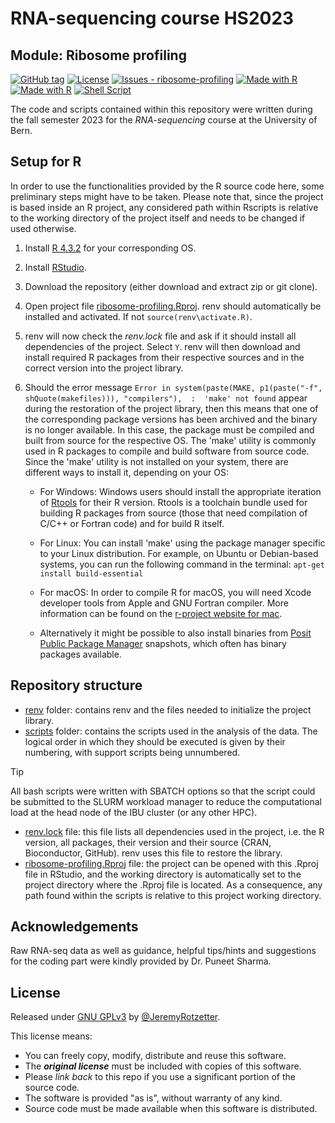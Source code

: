 # RNA-sequencing course HS2023

## Module: Ribosome profiling

[![GitHub tag](https://img.shields.io/github/tag/JeremyRotzetter/ribosome-profiling?include_prereleases=&sort=semver&color=blue)](https://github.com/JeremyRotzetter/ribosome-profiling/releases/)
[![License](https://img.shields.io/badge/License-GPLv3-blue)](#license "View license summary")
[![Issues - ribosome-profiling](https://img.shields.io/github/issues/JeremyRotzetter/ribosome-profiling)](https://github.com/JeremyRotzetter/ribosome-profiling/issues "View open issues")
[![Made with R](https://img.shields.io/badge/R-4.3.2-blue?logo=r&logoColor=white)](https://cran.r-project.org/ "Go to CRAN homepage")
[![Made with R](https://img.shields.io/badge/RStudio-2023.09.1_Build_494-blue?logo=rstudio&logoColor=white)](https://posit.co/products/open-source/rstudio/ "Go to RSTUDIO IDE homepage")
[![Shell Script](https://img.shields.io/badge/Shell_Script-blue?logo=gnu-bash&logoColor=white)](https://www.gnu.org/software/bash/ "Go to Bash homepage")

The code and scripts contained within this repository were written during the fall semester 2023 for the *RNA-sequencing* course at the University of Bern.

## Setup for R
In order to use the functionalities provided by the R source code here, some preliminary steps might have to be taken. Please note that, since the project is based inside an R project, any considered path within Rscripts is relative to the working directory of the project itself and needs to be changed if used otherwise.

1. Install [R 4.3.2](https://www.r-project.org/) for your corresponding OS.
2. Install [RStudio](https://posit.co/download/rstudio-desktop/).
3. Download the repository (either download and extract zip or git clone).
4. Open project file [ribosome-profiling.Rproj](https://github.com/JeremyRotzetter/ribosome-profiling/blob/main/ribosome-profiling.Rproj). renv should automatically be installed and activated. If not `source(renv\activate.R)`.
5. renv will now check the *renv.lock* file and ask if it should install all dependencies of the project. Select `Y`. renv will then download and install required R packages from their respective sources and in the correct version into the project library.
6. Should the error message `Error in system(paste(MAKE, p1(paste("-f", shQuote(makefiles))), "compilers"),  : 
  'make' not found` appear during the restoration of the project library, then this means that one of the corresponding package
versions has been archived and the binary is no longer available. In this case, the package must be compiled and built from
source for the respective OS. The 'make' utility is commonly used in R packages to compile and build software from source code.
Since the 'make' utility is not installed on your system, there are different ways to install it, depending on your OS:

    - For Windows: Windows users should install the appropriate iteration of [Rtools](https://cran.r-project.org/bin/windows/Rtools/) for their R version. Rtools is a toolchain bundle used for building R packages from source (those that need compilation of C/C++ or Fortran code) and for build R itself.

    - For Linux: You can install 'make' using the package manager specific to your Linux distribution. For example, on Ubuntu or Debian-based systems, you can run the following command in the terminal: `apt-get install build-essential`

    - For macOS: In order to compile R for macOS, you will need Xcode developer tools from Apple and GNU Fortran compiler. More information can be found on the [r-project website for mac](https://mac.r-project.org/tools/).

    - Alternatively it might be possible to also install binaries from [Posit Public Package Manager](https://packagemanager.posit.co/) snapshots, which often has binary packages available.

## Repository structure

- [renv](renv) folder: contains renv and the files needed to initialize the project library.
- [scripts](scripts) folder: contains the scripts used in the analysis of the data. The logical order in which they should be executed is given by their numbering, with support scripts being unnumbered.
>[!TIP]
> All bash scripts were written with SBATCH options so that the script could be submitted to the SLURM workload manager to reduce the computational load at the head node of the IBU cluster (or any other HPC).
- [renv.lock](renv.lock) file: this file lists all dependencies used in the project, i.e. the R version, all packages, their version and their source (CRAN, Bioconductor, GitHub). renv uses this file to restore the library.
- [ribosome-profiling.Rproj](ribosome-profiling.Rproj) file: the project can be opened with this .Rproj file in RStudio, and the working directory is automatically set to the project directory where the .Rproj file is located. As a consequence, any path found within the scripts is relative to this project working directory.

## Acknowledgements
Raw RNA-seq data as well as guidance, helpful tips/hints and suggestions for the coding part were kindly provided by Dr. Puneet Sharma.

## License
Released under [GNU GPLv3](https://choosealicense.com/licenses/gpl-3.0/) by [@JeremyRotzetter](https://github.com/JeremyRotzetter).

This license means:
- You can freely copy, modify, distribute and reuse this software.
- The ***original license*** must be included with copies of this software.
- Please _link back_ to this repo if you use a significant portion of the source code.
- The software is provided "as is", without warranty of any kind.
- Source code must be made available when this software is distributed.
